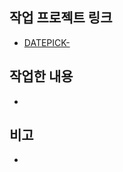 ## 작업 프로젝트 링크
- [DATEPICK-](https://handongju.atlassian.net/browse/DATEPICK-)

## 작업한 내용
- 

## 비고
- 
